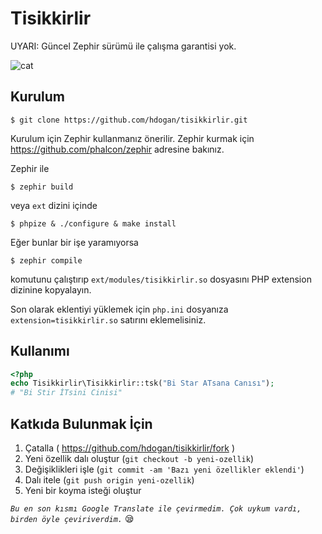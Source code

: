 # Tisikkirlir

UYARI: Güncel Zephir sürümü ile çalışma garantisi yok.

![cat](https://dl.dropbox.com/s/x2otko6ropilnb0/Birikindi-sizin-i%C3%A7in-sivisiyim-kilisi.jpg)

## Kurulum

    $ git clone https://github.com/hdogan/tisikkirlir.git

Kurulum için Zephir kullanmanız önerilir. Zephir kurmak için https://github.com/phalcon/zephir adresine bakınız.

Zephir ile

    $ zephir build

veya `ext` dizini içinde

    $ phpize & ./configure & make install

Eğer bunlar bir işe yaramıyorsa

    $ zephir compile

komutunu çalıştırıp `ext/modules/tisikkirlir.so` dosyasını PHP extension dizinine kopyalayın.

Son olarak eklentiyi yüklemek için `php.ini` dosyanıza `extension=tisikkirlir.so` satırını eklemelisiniz.

## Kullanımı

```php
<?php
echo Tisikkirlir\Tisikkirlir::tsk("Bi Star ATsana Canısı");
# "Bi Stir İTsini Cinisi"
```

## Katkıda Bulunmak İçin

1. Çatalla ( https://github.com/hdogan/tisikkirlir/fork )
2. Yeni özellik dalı oluştur (`git checkout -b yeni-ozellik`)
3. Değişiklikleri işle (`git commit -am 'Bazı yeni özellikler eklendi'`)
4. Dalı itele (`git push origin yeni-ozellik`)
5. Yeni bir koyma isteği oluştur

*`Bu en son kısmı Google Translate ile çevirmedim. Çok uykum vardı, birden öyle çeviriverdim.`* :sleepy:
